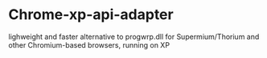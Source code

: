 # Chrome-xp-api-adapter
lighweight and faster alternative to progwrp.dll for Supermium/Thorium and other Chromium-based browsers, running on XP
